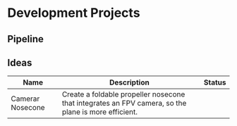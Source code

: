 # Development Projects
## Pipeline
## Ideas
|Name|Description|Status|
|-|-|-|
|Camerar Nosecone|Create a foldable propeller nosecone that integrates an FPV camera, so the plane is more efficient.||

